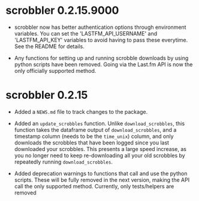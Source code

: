 # scrobbler 0.2.15.9000

* scrobbler now has better authentication options through environment variables. You can set the 'LASTFM_API_USERNAME' and 'LASTFM_API_KEY' variables to avoid having to pass these everytime. See the README for details.

* Any functions for setting up and running scrobble downloads by using python scripts have been removed. Going via the Last.fm API is now the only officially supported method.

# scrobbler 0.2.15

* Added a `NEWS.md` file to track changes to the package.

* Added an `update_scrobbles` function. Unlike `download_scrobbles`, this function takes the dataframe output of `download_scrobbles`, and a timestamp column (needs to be the `time_unix`) column, and only downloads the scrobbles that have been logged since you last downloaded your scrobbles. This presents a large speed increase, as you no longer need to keep re-downloading all your old scrobbles by repeatedly running `download_scrobbles`. 

* Added deprecation warnings to functions that call and use the python scripts. These will be fully removed in the next version, making the API call the only supported method. Currently, only tests/helpers are removed
